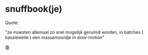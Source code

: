 # snuffbook(je)

Quote:

"ze moesten allemaal zo snel mogelijk geruimd worden, in batches ( kassieweile )
 een massamoordje in slow-motion"

簽
